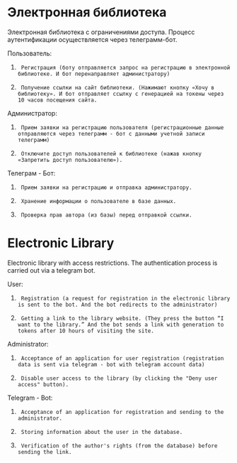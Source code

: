 # Электронная библиотека
    
  Электронная библиотека с ограничениями доступа. Процесс аутентификации осуществляется через телеграмм-бот.
    
Пользователь:
1.      Регистрация (боту отправляется запрос на регистрацию в электронной библиотеке. И бот перенаправляет администратору)
2.      Получение ссылки на сайт библиотеки. (Нажимают кнопку «Хочу в библиотеку». И бот отправляет ссылку с генерацией на токены через 10 часов посещения сайта.

Администратор:
1.      Прием заявки на регистрацию пользователя (регистрационные данные отправляются через телеграмм - бот с данными учетной записи телеграмм)
2.      Отключите доступ пользователей к библиотеке (нажав кнопку «Запретить доступ пользователю»).

Телеграм - Бот:
1.      Прием заявки на регистрацию и отправка администратору.
2.      Хранение информации о пользователе в базе данных.
3.      Проверка прав автора (из базы) перед отправкой ссылки.




# Electronic Library
    
   Electronic library with access restrictions. The authentication process is carried out via a telegram bot.
    
User:
1.      Registration (a request for registration in the electronic library is sent to the bot. And the bot redirects to the administrator)
2.      Getting a link to the library website. (They press the button “I want to the library.” And the bot sends a link with generation to tokens after 10 hours of visiting the site.

Administrator:
1.      Acceptance of an application for user registration (registration data is sent via telegram - bot with telegram account data)
2.      Disable user access to the library (by clicking the "Deny user access" button).

Telegram - Bot:
1.      Acceptance of an application for registration and sending to the administrator.
2.      Storing information about the user in the database.
3.      Verification of the author's rights (from the database) before sending the link.
